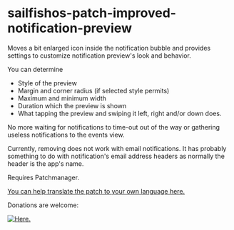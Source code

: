 # sailfishos-patch-improved-notification-preview
Moves a bit enlarged icon inside the notification bubble and provides settings to customize notification preview's look and behavior.

You can determine

* Style of the preview
* Margin and corner radius (if selected style permits)
* Maximum and minimum width
* Duration which the preview is shown
* What tapping  the preview and swiping it left, right and/or down does.

No more waiting for notifications to time-out out of the way or gathering useless notifications to the events view.

Currently, removing does not work with email notifications. It has probably something to do with notification's email address headers as normally the header is the app's name.

Requires Patchmanager.

[You can help translate the patch to your own language here.](https://www.transifex.com/ingvix/improved-notification-preview/)

Donations are welcome:

[![Here.](https://www.paypalobjects.com/en_US/i/btn/btn_donateCC_LG.gif)](https://www.paypal.com/cgi-bin/webscr?cmd=_s-xclick&hosted_button_id=8DBBKF8KDGKPA)
